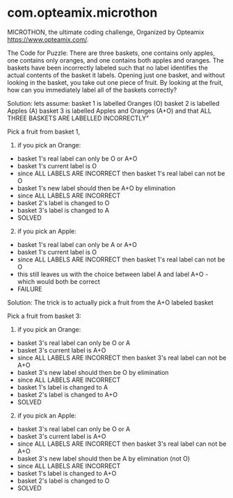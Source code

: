 # com.opteamix.microthon
MICROTHON, the ultimate coding challenge, Organized by Opteamix <https://www.opteamix.com/>.

The Code for Puzzle:
There are three baskets, one contains only apples, one contains only oranges, and one contains both apples and oranges. The baskets have been incorrectly labeled such that no label identifies the actual contents of the basket it labels. Opening just one basket, and without looking in the basket, you take out one piece of fruit. By looking at the fruit, how can you immediately label all of the baskets correctly? 

Solution:
lets assume:
basket 1 is labelled Oranges (O)
basket 2 is labelled Apples (A)
basket 3 is labelled Apples and Oranges (A+O)
and that ALL THREE BASKETS ARE LABELLED INCORRECTLY"

Pick a fruit from basket 1,

1) if you pick an Orange:
- basket 1's real label can only be O or A+O
- basket 1's current label is O
- since ALL LABELS ARE INCORRECT then basket 1's real label can not be O
- basket 1's new label should then be A+O by elimination
- since ALL LABELS ARE INCORRECT
- basket 2's label is changed to O
- basket 3's label is changed to A
- SOLVED

2) if you pick an Apple:
- basket 1's real label can only be A or A+O
- basket 1's current label is O
- since ALL LABELS ARE INCORRECT then basket 1's real label can not be O
- this still leaves us with the choice between label A and label A+O - which would both be correct
- FAILURE

Solution: The trick is to actually pick a fruit from the A+O labeled basket

Pick a fruit from basket 3:

1) if you pick an Orange:
- basket 3's real label can only be O or A
- basket 3's current label is A+O
- since ALL LABELS ARE INCORRECT then basket 3's real label can not be A+O
- basket 3's new label should then be O by elimination
- since ALL LABELS ARE INCORRECT
- basket 1's label is changed to A
- basket 2's label is changed to A+O
- SOLVED

2) if you pick an Apple:
- basket 3's real label can only be O or A
- basket 3's current label is A+O
- since ALL LABELS ARE INCORRECT then basket 3's real label can not be A+O
- basket 3's new label should then be A by elimination (not O)
- since ALL LABELS ARE INCORRECT
- basket 1's label is changed to A+O
- basket 2's label is changed to O
- SOLVED


